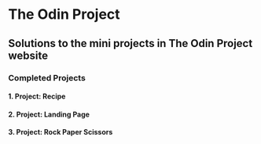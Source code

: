 # The Odin Project

## Solutions to the mini projects in The Odin Project website

### Completed Projects
#### 1. Project: Recipe 
#### 2. Project: Landing Page
#### 3. Project: Rock Paper Scissors
